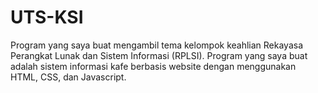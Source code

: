 # UTS-KSI
Program yang saya buat mengambil tema kelompok keahlian Rekayasa Perangkat Lunak dan Sistem Informasi (RPLSI). Program yang saya buat adalah sistem informasi kafe berbasis website dengan menggunakan HTML, CSS, dan Javascript.
